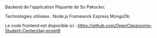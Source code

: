 Backend de l'application Piquante de So Pekocko:

Technologies utilisées :
Node.js
Framework Express
MongoDb

Le code frontend est disponible ici :
https://github.com/OpenClassrooms-Student-Center/dwj-projet6

